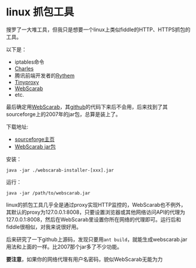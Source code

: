 # linux 抓包工具

搜罗了一大堆工具，但我只是想要一个linux上类似fiddle的HTTP、HTTPS抓包的工具。

以下是：

- iptables命令
- [Charles](http://www.charlesproxy.com/)
- 腾讯前端开发者的[Rythem](http://www.alloyteam.com/2012/05/web-front-end-tool-rythem-1/)
- [Tinyproxy](https://banu.com/tinyproxy/)
- [WebScarab](https://www.owasp.org/index.php/Category:OWASP_WebScarab_Project)
- etc.

最后确定用[WebScarab](https://www.owasp.org/index.php/Category:OWASP_WebScarab_Project)，其[github](https://github.com/OWASP/OWASP-WebScarab)的代码下来后不会用，后来找到了其sourceforge上的2007年的jar包，总算是装上了。

下载地址:
- [sourceforge主页](http://sourceforge.net/projects/owasp/files/WebScarab/)
- [WebScarab jar包](http://sourceforge.net/projects/owasp/files/latest/download?source=files)

安装：

    java -jar ./webscarab-installer-[xxx].jar

运行：

    java -jar /path/to/webscarab.jar
    
linux的抓包工具几乎全是通过proxy实现HTTP监控的，WebScarab也不例外，其默认的proxy为127.0.0.1:8008，只要设置浏览器或其他网络访问API的代理为127.0.0.1:8008，然后在WebScarab里设置你所在网络的代理即可。运行后和fiddle很相似，对我来说很好用。

后来研究了一下github上源码，发现只要用`ant build`，就能生成webscarab.jar 用法和上面的一样。比2007那个jar多了不少功能。

**要注意**，如果你的网络代理有用户名密码，貌似WebScarab无能为力



